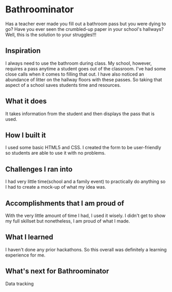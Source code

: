# Bathroominator
Has a teacher ever made you fill out a bathroom pass but you were dying to go? Have you ever seen the crumbled-up paper in your school's hallways?  Well, this is the solution to your struggles!!! 
## Inspiration
I always need to use the bathroom during class. My school, however, requires a pass anytime a student goes out of the classroom. I've had some close calls when it comes to filling that out. I have also noticed an abundance of litter on the hallway floors with these passes. So taking that aspect of a school saves students time and resources. 
## What it does
It takes information from the student and then displays the pass that is used. 
## How I built it
I used some basic HTML5 and CSS. I created the form to be user-friendly so students are able to use it with no problems.
## Challenges I ran into
I had very little time(school and a family event) to practically do anything so I had to create a mock-up of what my idea was.
## Accomplishments that I am proud of
With the very little amount of time I had, I used it wisely. I didn't get to show my full skillset but nonetheless, I am proud of what I made.
## What I learned
I haven't done any prior hackathons. So this overall was definitely a learning experience for me.
## What's next for Bathroominator
Data tracking
